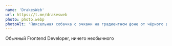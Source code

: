 ```yaml
---
name: 'DrakesWeb'
url: https://t.me/drakesweb
photo: photo.webp
photoAlt: 'Пиксельная собачка с очками на градиентном фоне от чёрного до светло-фиолетового'
---
```


Обычный Frontend Developer, ничего необычного